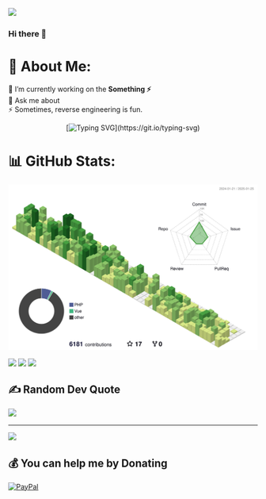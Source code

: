 ![](https://komarev.com/ghpvc/?username=dennist12&color=blue)

### Hi there 👋

# 💫 About Me:

🔭 I’m currently working on the **Something ⚡** <br> 💬 Ask me about<br>⚡ Sometimes, reverse engineering is fun.
<center>
	
[![Typing SVG](https://readme-typing-svg.herokuapp.com?font=Fira+Code&duration=5000&pause=2000&color=4488F7&center=true&vCenter=true&random=false&width=900&height=100&lines=Clean+code+always+looks+like+it+was+written+by+someone+who+cares.)](https://git.io/typing-svg)
	
</center>

# 📊 GitHub Stats:

<p align="center" >
	<picture>
	  <source media="(prefers-color-scheme: dark)"  srcset="https://raw.githubusercontent.com/dennist12/dennist12/output-3d-contrib/night.svg" />
	  <source media="(prefers-color-scheme: light)" srcset="https://raw.githubusercontent.com/dennist12/dennist12/output-3d-contrib/day.svg" />
	  <img alt="github profile contributions chart"    src="https://raw.githubusercontent.com/dennist12/dennist12/output-3d-contrib/day.svg" />
	</picture>
</p>
<p align="center" >

![](https://github-readme-streak-stats.herokuapp.com/?user=dennist12&theme=onedark&hide_border=true)
![](https://github-readme-stats.vercel.app/api/top-langs/?username=dennist12&theme=onedark&hide_border=true&include_all_commits=true&count_private=true&layout=compact)
![](https://github-readme-stats.vercel.app/api?username=dennist12&theme=onedark&hide_border=true&include_all_commits=true&count_private=true)

</p>

## ✍️ Random Dev Quote

![](https://quotes-github-readme.vercel.app/api?type=horizontal&theme=radical)

</p>

---

[![](https://visitcount.itsvg.in/api?id=dennist12&label=Profile%20Views&pretty=false)](https://visitcount.itsvg.in)

## 💰 You can help me by Donating

[![PayPal](https://img.shields.io/badge/PayPal-00457C?style=for-the-badge&logo=paypal&logoColor=white)](https://paypal.me/DennistT)

<!-- Proudly created with GPRM ( https://gprm.itsvg.in ) -->
